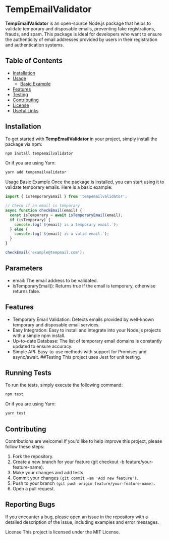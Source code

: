 # TempEmailValidator

**TempEmailValidator** is an open-source Node.js package that helps to validate temporary and disposable emails, preventing fake registrations, frauds, and spam. This package is ideal for developers who want to ensure the authenticity of email addresses provided by users in their registration and authentication systems.

## Table of Contents
- [Installation](#installation)
- [Usage](#usage)
  - [Basic Example](#basic-example)
- [Features](#features)
- [Testing](#testing)
- [Contributing](#contributing)
- [License](#license)
- [Useful Links](#useful-links)

## Installation

To get started with **TempEmailValidator** in your project, simply install the package via npm:

```bash
npm install tempemailvalidator
```

Or if you are using Yarn:
```bash
yarn add tempemailvalidator
```

Usage
Basic Example
Once the package is installed, you can start using it to validate temporary emails. Here is a basic example:

```js
import { isTemporaryEmail } from 'tempemailvalidator';

// Check if an email is temporary
async function checkEmail(email) {
  const isTemporary = await isTemporaryEmail(email);
  if (isTemporary) {
    console.log(`${email} is a temporary email.`);
  } else {
    console.log(`${email} is a valid email.`);
  }
}

checkEmail('example@tempmail.com');

```

## Parameters
- email: The email address to be validated.
- isTemporaryEmail(): Returns true if the email is temporary, otherwise returns false.
## Features
- Temporary Email Validation: Detects emails provided by well-known temporary and disposable email services.
- Easy Integration: Easy to install and integrate into your Node.js projects with a simple npm install.
- Up-to-date Database: The list of temporary email domains is constantly updated to ensure accuracy.
- Simple API: Easy-to-use methods with support for Promises and async/await.
##Testing
This project uses Jest for unit testing.

## Running Tests
To run the tests, simply execute the following command:
```bash
npm test
```

Or if you are using Yarn:
```bash
yarn test
```

## Contributing
Contributions are welcome! 
If you'd like to help improve this project, please follow these steps:

1. Fork the repository.
2. Create a new branch for your feature (git checkout -b feature/your-feature-name).
3. Make your changes and add tests.
4. Commit your changes ``(git commit -am 'Add new feature').``
5. Push to your branch ``(git push origin feature/your-feature-name).``
6. Open a pull request.
## Reporting Bugs
If you encounter a bug, please open an issue in the repository with a detailed description of the issue, including examples and error messages.

License
This project is licensed under the MIT License.

